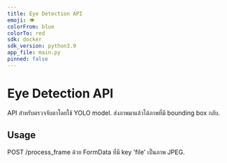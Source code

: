 ```yaml
---
title: Eye Detection API
emoji: 👁️
colorFrom: blue
colorTo: red
sdk: docker
sdk_version: python3.9
app_file: main.py
pinned: false
---
```


# Eye Detection API

API สำหรับตรวจจับตาโดยใช้ YOLO model. ส่งภาพมาแล้วได้ภาพที่มี bounding box กลับ.

## Usage

POST /process_frame ด้วย FormData ที่มี key 'file' เป็นภาพ JPEG.